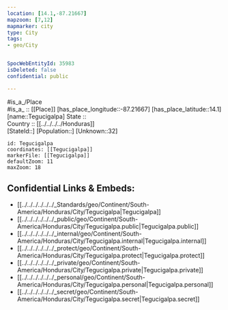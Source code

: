 ```yaml
---
location: [14.1,-87.21667] 
mapzoom: [7,12] 
mapmarker: city 
type: City
tags:
- geo/City


SpocWebEntityId: 35983
isDeleted: false
confidential: public

---
```

#is_a_/Place  
#is_a_ :: [[Place]] 
[has_place_longitude::-87.21667] 
[has_place_latitude::14.1] 
[name::Tegucigalpa] 
State ::  
Country :: [[../../../../Honduras]]  
[StateId::] 
[Population::] 
[Unknown::32] 


```leaflet
id: Tegucigalpa
coordinates: [[Tegucigalpa]] 
markerFile: [[Tegucigalpa]] 
defaultZoom: 11 
maxZoom: 18
```


## Confidential Links & Embeds: 
- [[../../../../../../_Standards/geo/Continent/South-America/Honduras/City/Tegucigalpa|Tegucigalpa]] 
- [[../../../../../../_public/geo/Continent/South-America/Honduras/City/Tegucigalpa.public|Tegucigalpa.public]] 
- [[../../../../../../_internal/geo/Continent/South-America/Honduras/City/Tegucigalpa.internal|Tegucigalpa.internal]] 
- [[../../../../../../_protect/geo/Continent/South-America/Honduras/City/Tegucigalpa.protect|Tegucigalpa.protect]] 
- [[../../../../../../_private/geo/Continent/South-America/Honduras/City/Tegucigalpa.private|Tegucigalpa.private]] 
- [[../../../../../../_personal/geo/Continent/South-America/Honduras/City/Tegucigalpa.personal|Tegucigalpa.personal]] 
- [[../../../../../../_secret/geo/Continent/South-America/Honduras/City/Tegucigalpa.secret|Tegucigalpa.secret]] 
